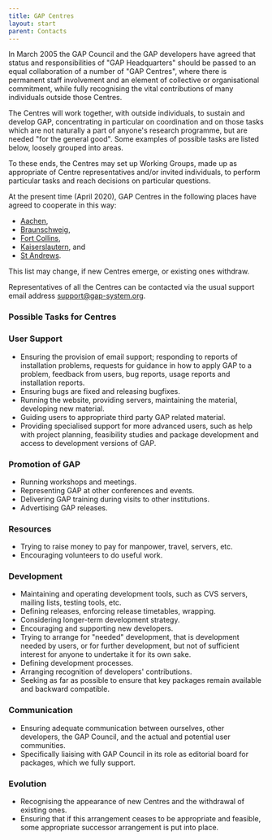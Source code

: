 ```yaml
---
title: GAP Centres
layout: start
parent: Contacts
---
```


In March 2005 the GAP Council and the GAP developers have agreed that
status and responsibilities of "GAP Headquarters" should be passed to
an equal collaboration of a number of "GAP Centres", where there is
permanent staff involvement and an element of collective or
organisational commitment, while fully recognising the vital
contributions of many individuals outside those Centres.

The Centres will work together, with outside individuals, to sustain and
develop GAP, concentrating in particular on coordination and on those
tasks which are not naturally a part of anyone's research programme,
but are needed "for the general good". Some examples of possible tasks
are listed below, loosely grouped into areas.

To these ends, the Centres may set up Working Groups, made up as
appropriate of Centre representatives and/or invited individuals, to
perform particular tasks and reach decisions on particular questions.

At the present time (April 2020), GAP Centres in the following places
have agreed to cooperate in this way:

- [Aachen](http://www.math.rwth-aachen.de/LDFM/),
- [Braunschweig](https://www.tu-braunschweig.de/iaa/),
- [Fort Collins](https://www.math.colostate.edu/~hulpke/CGT/CGT.html),
- [Kaiserslautern](https://math.rptu.de/ags/agag/), and
- [St Andrews](https://www-circa.mcs.st-and.ac.uk/).

This list may change, if new Centres emerge, or existing ones withdraw.

Representatives of all the Centres can be contacted via the usual
support email address <support@gap-system.org>.

### Possible Tasks for Centres

### User Support

- Ensuring the provision of email support; responding to reports of
  installation problems, requests for guidance in how to apply GAP to
  a problem, feedback from users, bug reports, usage reports and
  installation reports.
- Ensuring bugs are fixed and releasing bugfixes.
- Running the website, providing servers, maintaining the material,
  developing new material.
- Guiding users to appropriate third party GAP related material.
- Providing specialised support for more advanced users, such as help
  with project planning, feasibility studies and package development
  and access to development versions of GAP.

### Promotion of GAP

- Running workshops and meetings.
- Representing GAP at other conferences and events.
- Delivering GAP training during visits to other institutions.
- Advertising GAP releases.

### Resources

- Trying to raise money to pay for manpower, travel, servers, etc.
- Encouraging volunteers to do useful work.

### Development

- Maintaining and operating development tools, such as CVS servers,
  mailing lists, testing tools, etc.
- Defining releases, enforcing release timetables, wrapping.
- Considering longer-term development strategy.
- Encouraging and supporting new developers.
- Trying to arrange for "needed" development, that is development
  needed by users, or for further development, but not of sufficient
  interest for anyone to undertake it for its own sake.
- Defining development processes.
- Arranging recognition of developers' contributions.
- Seeking as far as possible to ensure that key packages remain
  available and backward compatible.

### Communication

- Ensuring adequate communication between ourselves, other developers,
  the GAP Council, and the actual and potential user communities.
- Specifically liaising with GAP Council in its role as editorial
  board for packages, which we fully support.

### Evolution

- Recognising the appearance of new Centres and the withdrawal of
  existing ones.
- Ensuring that if this arrangement ceases to be appropriate and
  feasible, some appropriate successor arrangement is put into place.
